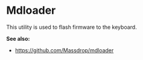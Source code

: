 # Mdloader #

This utility is used to flash firmware to the keyboard.

**See also:**

  * https://github.com/Massdrop/mdloader
